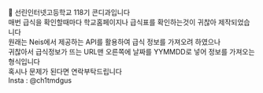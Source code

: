 👋 선린인터넷고등학교 118기 콘디과입니다
<br>
매번 급식을 확인할때마다 학교홈페이지나 급식표를 확인하는것이 귀찮아 제작되었습니다
<Br>
원래는 Neis에서 제공하는 API를 활용하여 급식 정보를 가져오려 하였으나<br>
귀찮아서 급식정보가 뜨는 URL맨 오른쪽에 날짜를 YYMMDD로 넣어 정보를 가져오는 형식입니다
<br>
혹시나 문제가 된다면 연락부탁드립니다<br>
Insta : @ch1tmdgus

